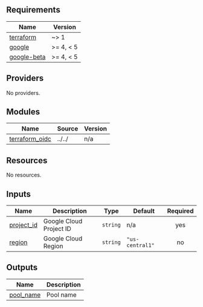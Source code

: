 ## Requirements

| Name | Version |
|------|---------|
| <a name="requirement_terraform"></a> [terraform](#requirement\_terraform) | ~> 1 |
| <a name="requirement_google"></a> [google](#requirement\_google) | >= 4, < 5 |
| <a name="requirement_google-beta"></a> [google-beta](#requirement\_google-beta) | >= 4, < 5 |

## Providers

No providers.

## Modules

| Name | Source | Version |
|------|--------|---------|
| <a name="module_terraform_oidc"></a> [terraform\_oidc](#module\_terraform\_oidc) | ../../ | n/a |

## Resources

No resources.

## Inputs

| Name | Description | Type | Default | Required |
|------|-------------|------|---------|:--------:|
| <a name="input_project_id"></a> [project\_id](#input\_project\_id) | Google Cloud Project ID | `string` | n/a | yes |
| <a name="input_region"></a> [region](#input\_region) | Google Cloud Region | `string` | `"us-central1"` | no |

## Outputs

| Name | Description |
|------|-------------|
| <a name="output_pool_name"></a> [pool\_name](#output\_pool\_name) | Pool name |

